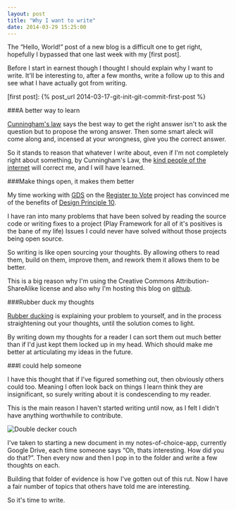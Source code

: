 ```yaml
---
layout: post
title: "Why I want to write"
date: 2014-03-29 15:25:00
---
```


The “Hello, World!” post of a new blog is a difficult one to get right,
hopefully I bypassed that one last week with my [first post].

Before I start in earnest though I thought I should explain why I want to write.
It'll be interesting to, after a few months, write a follow up to this and see
what I have actually got from writing.

  [first post]: {% post_url 2014-03-17-git-init-git-commit-first-post %}
<!--more-->

###A better way to learn

[Cunningham's law] says the best way to get the right answer isn't to ask the
question but to propose the wrong answer. Then some smart aleck will come along
and, incensed at your wrongness, give you the correct answer.

So it stands to reason that whatever I write about, even if I'm not completely
right about something, by Cunningham's Law, the [kind people of the internet]
will correct me, and I will have learned.

###Make things open, it makes them better

My time working with [GDS] on the [Register to Vote] project has convinced me of
the benefits of [Design Principle 10].

I have ran into many problems that have been solved by reading the source
code or writing fixes to a project (Play Framework for all of it's
positives is the bane of my life) Issues I could never have solved without those
projects being open source.

So writing is like open sourcing your thoughts. By allowing others to read them,
build on them, improve them, and rework them it allows them to be better.

This is a big reason why I'm using the Creative Commons Attribution-ShareAlike
license and also why I'm hosting this blog on [github].

###Rubber duck my thoughts

[Rubber ducking] is explaining your problem to yourself, and in the process
straightening out your thoughts, until the solution comes to light.

By writing down my thoughts for a reader I can sort them out much better than if
I'd just kept them locked up in my head. Which should make me better at
articulating my ideas in the future.

###I could help someone

I have this thought that if I've figured something out, then obviously others
could too. Meaning I often look back on things I learn think they are
insignificant, so surely writing about it is condescending to my reader.

This is the main reason I haven't started writing until now, as I felt I didn't
have anything worthwhile to contribute.

![Double decker couch]

I've taken to starting a new document in my notes-of-choice-app, currently
Google Drive, each time someone says “Oh, thats interesting. How did you do
that?”. Then every now and then I pop in to the folder and write a few thoughts
on each.

Building that folder of evidence is how I've gotten out of this rut. Now I have
a fair number of topics that others have told me are interesting.

So it's time to write.

  [Double decker couch]: http://i.imgur.com/ulT1lxq.png
  [kind people of the internet]: http://xkcd.com/386/ "XKCD: Duty Calls"
  [Cunningham's law]: http://meta.wikimedia.org/wiki/Cunningham%27s_Law
  [GDS]: https://gds.blog.gov.uk/
  [Register to Vote]: https://www.gov.uk/transformation/register-to-vote
  [Design Principle 10]: https://www.gov.uk/design-principles#tenth
  [github]: http://github.com/michaeldfallen/michaeldfallen.github.io
  [Rubber ducking]: http://en.wikipedia.org/wiki/Rubber_duck_debugging 
